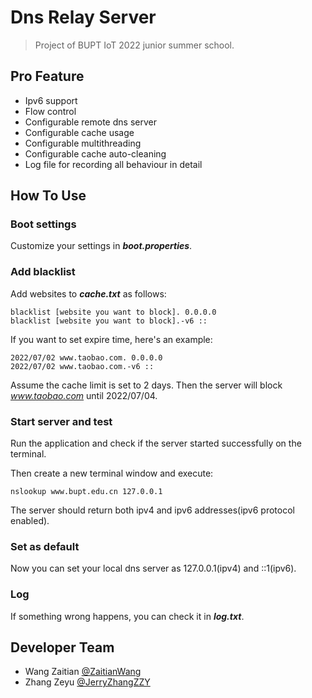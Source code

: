 # Dns Relay Server

> Project of BUPT IoT 2022 junior summer school.

## Pro Feature

- Ipv6 support
- Flow control
- Configurable remote dns server
- Configurable cache usage
- Configurable multithreading
- Configurable cache auto-cleaning
- Log file for recording all behaviour in detail

## How To Use

### Boot settings

Customize your settings in **_boot.properties_**.

### Add blacklist

Add websites to **_cache.txt_** as follows:

```text
blacklist [website you want to block]. 0.0.0.0
blacklist [website you want to block].-v6 ::
```

If you want to set expire time, here's an example:

```text
2022/07/02 www.taobao.com. 0.0.0.0
2022/07/02 www.taobao.com.-v6 ::
```

Assume the cache limit is set to 2 days. Then the server will block _www.taobao.com_ until 2022/07/04.

### Start server and test

Run the application and check if the server started successfully on the terminal.

Then create a new terminal window and execute:

```shell
nslookup www.bupt.edu.cn 127.0.0.1
```

The server should return both ipv4 and ipv6 addresses(ipv6 protocol enabled).

### Set as default

Now you can set your local dns server as 127.0.0.1(ipv4) and ::1(ipv6).

### Log

If something wrong happens, you can check it in **_log.txt_**.

## Developer Team

- Wang Zaitian [@ZaitianWang](https://github.com/ZaitianWang)
- Zhang Zeyu [@JerryZhangZZY](https://github.com/JerryZhangZZY)
